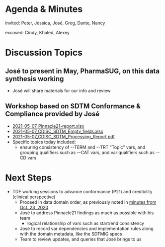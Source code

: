 # Agenda & Minutes

invited: Peter, Jessica, José, Greg, Dante, Nancy

excused: Cindy, Khaled, Alexey

# Discussion Topics

## José to present in May, PharmaSUG, on this data synthesis working
   * José will share materials for our info and review

## Workshop based on SDTM Conformance & Compliance provided by José
   * [2021-05-07_Pinnacle21-report.xlsx](docs/2021-05-07_Pinnacle21-report.xlsx)
   * [2021-05-07_CDISC_SDTM_Empty_fields.xlsx](docs/2021-05-07_CDISC_SDTM_Empty_fields.xlsx)
   * [2021-05-07_CDISC_SDTM_Processing_Report.pdf](docs/2021-05-07_CDISC_SDTM_Processing_Report.pdf)
   * Specific topics today included:
     * ensuring consistency of --TERM and --TRT "Topic" vars, and grouping qualifiers such as --CAT vars, and var qualifiers such as --CD vars.
   

# Next Steps
* TDF working sessions to advance conformance (P21) and credibility (clinical perspective)
  * Proceed in data domain order, as previously noted in [minutes from Oct. 23, 2020](2020-10-23.md)
  * José to address Pinnacle21 findings as much as possible with his team
    * logical relationship of vars such as start/end consistency
  * José to record var dependencies and implementation rules along with the domain metadata, like the SDTMIG specs
  * Team to review updates, and queries that José brings to us
